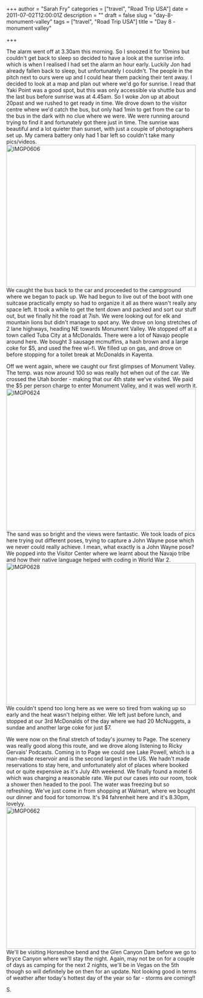+++
author = "Sarah Fry"
categories = ["travel", "Road Trip USA"]
date = 2011-07-02T12:00:01Z
description = ""
draft = false
slug = "day-8-monument-valley"
tags = ["travel", "Road Trip USA"]
title = "Day 8 - monument valley"

+++


The alarm went off at 3.30am this morning. So I snoozed it for 10mins but couldn't get back to sleep so decided to have a look at the sunrise info. which is when I realised I had set the alarm an hour early. Luckily Jon had already fallen back to sleep, but unfortunately I couldn't. The people in the pitch next to ours were up and I could hear them packing their tent away. I decided to look at a map and plan out where we'd go for sunrise. I read that Yaki Point was a good spot, but this was only accessible via shuttle bus and the last bus before sunrise was at 4.45am. So I woke Jon up at about 20past and we rushed to get ready in time. We drove down to the visitor centre where we'd catch the bus, but only had 1min to get from the car to the bus in the dark with no clue where we were. We were running around trying to find it and fortunately got there just in time. The sunrise was beautiful and a lot quieter than sunset, with just a couple of photographers set up. My camera battery only had 1 bar left so couldn't take many pics/videos.
<a title="IMGP0606 by jonfry22, on Flickr" href="http://www.flickr.com/photos/jonfry22/5895655027/"><img src="http://farm6.static.flickr.com/5277/5895655027_9e86e44778.jpg" alt="IMGP0606" width="500" height="375" /></a>
We caught the bus back to the car and proceeded to the campground where we began to pack up. We had begun to live out of the boot with one suitcase practically empty so had to organize it all as there wasn't really any space left. It took a while to get the tent down and packed and sort our stuff out, but we finally hit the road at 7ish. We were looking out for elk and mountain lions but didn't manage to spot any. We drove on long stretches of 2 lane highways, heading NE towards Monument Valley. We stopped off at a town called Tuba City at a McDonalds. There were a lot of Navajo people around here. We bought 3 sausage mcmuffins, a hash brown and a large coke for $5, and used the free wi-fi. We filled up on gas, and drove on before stopping for a toilet break at McDonalds in Kayenta.

Off we went again, where we caught our first glimpses of Monument Valley. The temp. was now around 100 so was really hot when out of the car. We crossed the Utah border - making that our 4th state we've visited. We paid the $5 per person charge to enter Monument Valley, and it was well worth it.
<a title="IMGP0624 by jonfry22, on Flickr" href="http://www.flickr.com/photos/jonfry22/5895655383/"><img src="http://farm7.static.flickr.com/6052/5895655383_b0fabe8512.jpg" alt="IMGP0624" width="500" height="375" /></a>
The sand was so bright and the views were fantastic. We took loads of pics here trying out different poses, trying to capture a John Wayne pose which we never could really achieve. I mean, what exactly is a John Wayne pose? We popped into the Visitor Center where we learnt about the Navajo tribe and how their native language helped with coding in World War 2.
<a title="IMGP0628 by jonfry22, on Flickr" href="http://www.flickr.com/photos/jonfry22/5895655579/"><img src="http://farm6.static.flickr.com/5316/5895655579_bc0981fb10.jpg" alt="IMGP0628" width="500" height="375" /></a>
We couldn't spend too long here as we were so tired from waking up so early and the heat wasn't helping either. We left just before lunch, and stopped at our 3rd McDonalds of the day where we had 20 McNuggets, a sundae and another large coke for just $7.

We were now on the final stretch of today's journey to Page. The scenery was really good along this route, and we drove along listening to Ricky Gervais' Podcasts. Coming in to Page we could see Lake Powell, which is a man-made reservoir and is the second largest in the US. We hadn't made reservations to stay here, and unfortunately alot of places where booked out or quite expensive as it's July 4th weekend. We finally found a motel 6 which was charging a reasonable rate. We put our cases into our room, took a shower then headed to the pool. The water was freezing but so refreshing. We've just come in from shopping at Walmart, where we bought our dinner and food for tomorrow. It's 94 fahrenheit here and it's 8.30pm, lovelyy.
<a title="IMGP0662 by jonfry22, on Flickr" href="http://www.flickr.com/photos/jonfry22/5896223974/"><img src="http://farm6.static.flickr.com/5316/5896223974_53bde4a479.jpg" alt="IMGP0662" width="500" height="375" /></a>
We'll be visiting Horseshoe bend and the Glen Canyon Dam before we go to Bryce Canyon where we'll stay the night. Again, may not be on for a couple of days as camping for the next 2 nights, we'll be in Vegas on the 5th though so will definitely be on then for an update. Not looking good in terms of weather after today's hottest day of the year so far - storms are coming!!

S.

